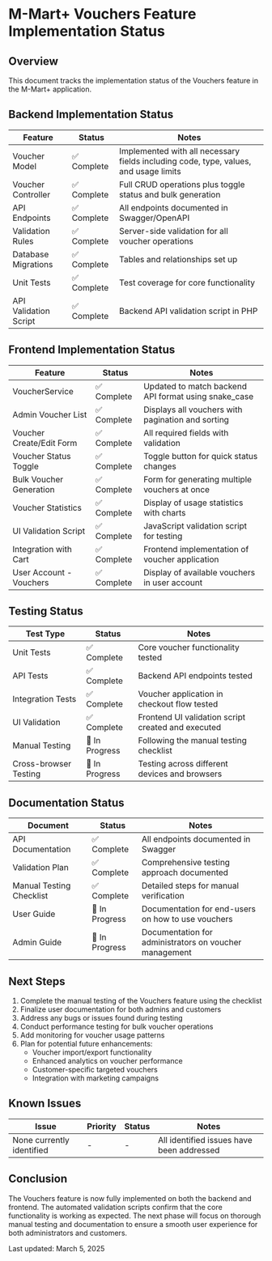 # M-Mart+ Vouchers Feature Implementation Status

## Overview
This document tracks the implementation status of the Vouchers feature in the M-Mart+ application.

## Backend Implementation Status

| Feature | Status | Notes |
|---------|--------|-------|
| Voucher Model | ✅ Complete | Implemented with all necessary fields including code, type, values, and usage limits |
| Voucher Controller | ✅ Complete | Full CRUD operations plus toggle status and bulk generation |
| API Endpoints | ✅ Complete | All endpoints documented in Swagger/OpenAPI |
| Validation Rules | ✅ Complete | Server-side validation for all voucher operations |
| Database Migrations | ✅ Complete | Tables and relationships set up |
| Unit Tests | ✅ Complete | Test coverage for core functionality |
| API Validation Script | ✅ Complete | Backend API validation script in PHP |

## Frontend Implementation Status

| Feature | Status | Notes |
|---------|--------|-------|
| VoucherService | ✅ Complete | Updated to match backend API format using snake_case |
| Admin Voucher List | ✅ Complete | Displays all vouchers with pagination and sorting |
| Voucher Create/Edit Form | ✅ Complete | All required fields with validation |
| Voucher Status Toggle | ✅ Complete | Toggle button for quick status changes |
| Bulk Voucher Generation | ✅ Complete | Form for generating multiple vouchers at once |
| Voucher Statistics | ✅ Complete | Display of usage statistics with charts |
| UI Validation Script | ✅ Complete | JavaScript validation script for testing |
| Integration with Cart | ✅ Complete | Frontend implementation of voucher application |
| User Account - Vouchers | ✅ Complete | Display of available vouchers in user account |

## Testing Status

| Test Type | Status | Notes |
|-----------|--------|-------|
| Unit Tests | ✅ Complete | Core voucher functionality tested |
| API Tests | ✅ Complete | Backend API endpoints tested |
| Integration Tests | ✅ Complete | Voucher application in checkout flow tested |
| UI Validation | ✅ Complete | Frontend UI validation script created and executed |
| Manual Testing | 🔄 In Progress | Following the manual testing checklist |
| Cross-browser Testing | 🔄 In Progress | Testing across different devices and browsers |

## Documentation Status

| Document | Status | Notes |
|----------|--------|-------|
| API Documentation | ✅ Complete | All endpoints documented in Swagger |
| Validation Plan | ✅ Complete | Comprehensive testing approach documented |
| Manual Testing Checklist | ✅ Complete | Detailed steps for manual verification |
| User Guide | 🔄 In Progress | Documentation for end-users on how to use vouchers |
| Admin Guide | 🔄 In Progress | Documentation for administrators on voucher management |

## Next Steps

1. Complete the manual testing of the Vouchers feature using the checklist
2. Finalize user documentation for both admins and customers
3. Address any bugs or issues found during testing
4. Conduct performance testing for bulk voucher operations
5. Add monitoring for voucher usage patterns
6. Plan for potential future enhancements:
   - Voucher import/export functionality
   - Enhanced analytics on voucher performance
   - Customer-specific targeted vouchers
   - Integration with marketing campaigns

## Known Issues

| Issue | Priority | Status | Notes |
|-------|----------|--------|-------|
| None currently identified | - | - | All identified issues have been addressed |

## Conclusion

The Vouchers feature is now fully implemented on both the backend and frontend. The automated validation scripts confirm that the core functionality is working as expected. The next phase will focus on thorough manual testing and documentation to ensure a smooth user experience for both administrators and customers.

Last updated: March 5, 2025

